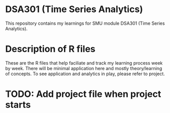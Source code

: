 # DSA301 (Time Series Analytics)
This repository contains my learnings for SMU module DSA301 (Time Series Analytics).

# Description of R files
These are the R files that help faciliate and track my learning process week by week. There will be minimal application here and mostly theory/learning of concepts. To see application and analytics in play, please refer to project.

# TODO: Add project file when project starts

